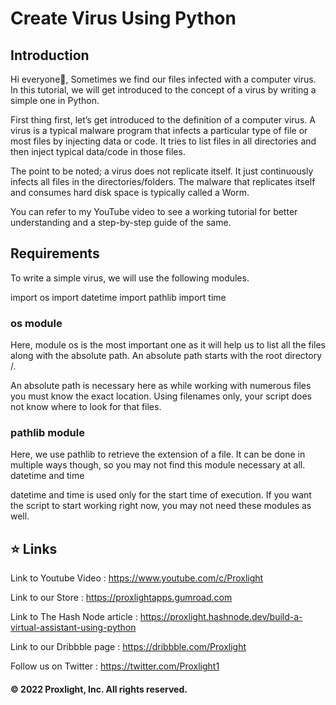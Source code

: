 # Create Virus Using Python

## Introduction

Hi everyone👋, Sometimes we find our files infected with a computer virus. In this tutorial, we will get introduced to the concept of a virus by writing a simple one in Python.

First thing first, let’s get introduced to the definition of a computer virus. A virus is a typical malware program that infects a particular type of file or most files by injecting data or code. It tries to list files in all directories and then inject typical data/code in those files.

The point to be noted; a virus does not replicate itself. It just continuously infects all files in the directories/folders. The malware that replicates itself and consumes hard disk space is typically called a Worm.

You can refer to my YouTube video to see a working tutorial for better understanding and a step-by-step guide of the same.

## Requirements

To write a simple virus, we will use the following modules.

import os
import datetime
import pathlib
import time

### os module

Here, module os is the most important one as it will help us to list all the files along with the absolute path. An absolute path starts with the root directory /.

An absolute path is necessary here as while working with numerous files you must know the exact location. Using filenames only, your script does not know where to look for that files.

### pathlib module

Here, we use pathlib to retrieve the extension of a file. It can be done in multiple ways though, so you may not find this module necessary at all.
datetime and time

datetime and time is used only for the start time of execution. If you want the script to start working right now, you may not need these modules as well.

## ⭐ Links

Link to Youtube Video : https://www.youtube.com/c/Proxlight

Link to our Store : https://proxlightapps.gumroad.com

Link to The Hash Node article : https://proxlight.hashnode.dev/build-a-virtual-assistant-using-python

Link to our Dribbble page : https://dribbble.com/Proxlight

Follow us on Twitter : https://twitter.com/Proxlight1

#### © 2022 Proxlight, Inc. All rights reserved.
